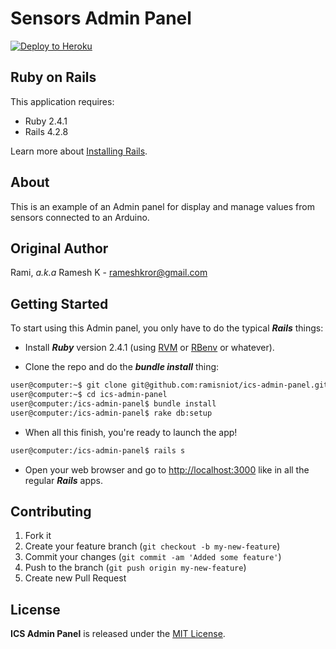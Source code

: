 Sensors Admin Panel
===================

[![Deploy to Heroku](https://www.herokucdn.com/deploy/button.png)](https://heroku.com/deploy)


Ruby on Rails
-------------

This application requires:

- Ruby 2.4.1
- Rails 4.2.8

Learn more about [Installing Rails](http://railsapps.github.io/installing-rails.html).

About
-----

This is an example of an Admin panel for display and manage values from sensors connected to an Arduino. 

Original Author
---------------

Rami, *a.k.a* Ramesh K - [rameshkror@gmail.com](rameshkror@gmail.com)

Getting Started
---------------

To start using this Admin panel, you only have to do the typical ***Rails*** things:

* Install ***Ruby*** version 2.4.1 (using [RVM](https://github.com/rvm/rvm) or [RBenv](https://github.com/sstephenson/rbenv) or whatever).

* Clone the repo and do the ***bundle install*** thing:

```sh
user@computer:~$ git clone git@github.com:ramisniot/ics-admin-panel.git
user@computer:~$ cd ics-admin-panel
user@computer:/ics-admin-panel$ bundle install
user@computer:/ics-admin-panel$ rake db:setup
```

* When all this finish, you're ready to launch the app!

```sh
user@computer:/ics-admin-panel$ rails s
```

* Open your web browser and go to [http://localhost:3000](http://localhost:3000) like in all the regular ***Rails*** apps.



Contributing
------------

1. Fork it
2. Create your feature branch (`git checkout -b my-new-feature`)
3. Commit your changes (`git commit -am 'Added some feature'`)
4. Push to the branch (`git push origin my-new-feature`)
5. Create new Pull Request

License
-------

**ICS Admin Panel** is released under the [MIT License](http://www.opensource.org/licenses/MIT).
